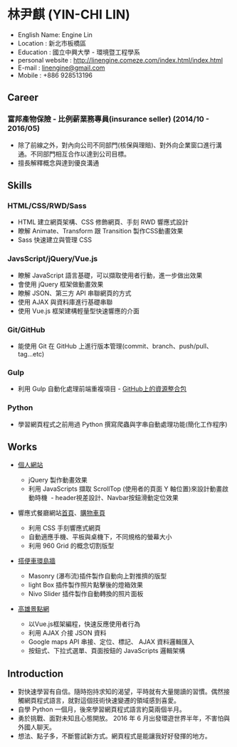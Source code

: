 # 林尹麒 (YIN-CHI LIN)

* English Name: Engine Lin
* Location : 新北市板橋區
* Education : 國立中興大學 - 環境暨工程學系
* personal website : http://linengine.comeze.com/index.html/index.html
* E-mail : linengine@gmail.com
* Mobile : +886 928513196

## Career

### 富邦產物保險 - 比例薪業務專員(insurance seller) (2014/10 - 2016/05)

* 除了前線之外，對內向公司不同部門(核保與理賠)、對外向企業窗口進行溝通。不同部門相互合作以達到公司目標。
* 擅長解釋概念與達到優良溝通

## Skills

### HTML/CSS/RWD/Sass

* HTML 建立網頁架構、CSS 修飾網頁、手刻 RWD 響應式設計
* 瞭解 Animate、Transform 跟 Transition 製作CSS動畫效果
* Sass 快速建立與管理 CSS

### JavsScript/jQuery/Vue.js

* 瞭解 JavaScript 語言基礎，可以擷取使用者行動，進一步做出效果
* 會使用 jQuery 框架做動畫效果
* 瞭解 JSON、第三方 API 串聯網頁的方式
* 使用 AJAX 與資料庫進行基礎串聯
* 使用 Vue.js 框架建構輕量型快速響應的介面

### Git/GitHub

* 能使用 Git 在 GitHub 上進行版本管理(commit、branch、push/pull、tag...etc)

### Gulp

* 利用 Gulp 自動化處理前端重複項目 - <a href="https://github.com/EngineLin/Gulp-develop-env-source" target="_blank">GitHub上的資源整合包</a>

### Python

* 學習網頁程式之前用過 Python 撰寫爬蟲與字串自動處理功能(簡化工作程序)

## Works

- <a href="https://enginelin.github.io/personalWebsite/" target="_blank">個人網站</a>

  - jQuery 製作動畫效果
  - 利用 JavaScripts 擷取 ScrollTop (使用者的頁面 Y 軸位置)來設計動畫啟動時機
  - header視差設計、Navbar按鈕滑動定位效果

- 響應式餐廳網站<a href="https://enginelin.github.io/RWDPracticing01/" target="_blank">首頁</a>、<a href="https://enginelin.github.io/RWDPracticing02/" target="_blank">購物車頁</a>

  - 利用 CSS 手刻響應式網頁
  - 自動適應手機、平板與桌機下，不同規格的螢幕大小
  - 利用 960 Grid 的概念切割版型

- <a href="http://linengine.comeze.com/myTravelPicsWall/index.html" target="_blank">搭便車環島牆</a>

  - Masonry (瀑布流)插件製作自動向上對推擠的版型
  - light Box 插件製作照片點擊後的燈箱效果
  - Nivo Slider 插件製作自動轉換的照片面板
  
- <a href="https://enginelin.github.io/KaohSiungAttractions/" target="_blank">高雄景點網</a>

  - 以Vue.js框架編程，快速反應使用者行為
  - 利用 AJAX 介接 JSON 資料
  - Google maps API 串接、定位、標記、 AJAX 資料邏輯匯入
  - 按鈕式、下拉式選單、頁面按鈕的 JavaScripts 邏輯架構

## Introduction

* 對快速學習有自信。隨時抱持求知的渴望，平時就有大量閱讀的習慣。偶然接觸網頁程式語言，就對這個技術快速變遷的領域感到喜愛。
* 自學 Python 一個月，後來學習網頁程式語言約莫兩個半月。
* 勇於挑戰、面對未知且心態開放。 2016 年 6 月出發環遊世界半年，不害怕與外國人聊天。
* 想法、點子多，不斷嘗試新方式。網頁程式是能讓我好好發揮的地方。
